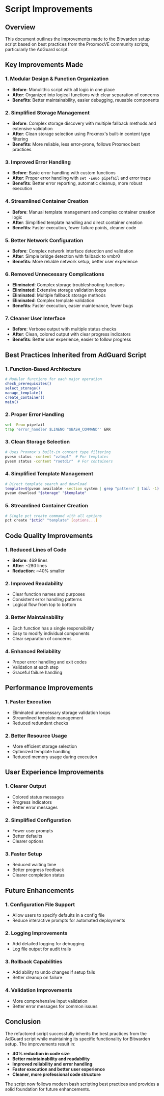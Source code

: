 # Script Improvements

## Overview
This document outlines the improvements made to the Bitwarden setup script based on best practices from the ProxmoxVE community scripts, particularly the AdGuard script.

## Key Improvements Made

### 1. **Modular Design & Function Organization**
- **Before**: Monolithic script with all logic in one place
- **After**: Organized into logical functions with clear separation of concerns
- **Benefits**: Better maintainability, easier debugging, reusable components

### 2. **Simplified Storage Management**
- **Before**: Complex storage discovery with multiple fallback methods and extensive validation
- **After**: Clean storage selection using Proxmox's built-in content type filtering
- **Benefits**: More reliable, less error-prone, follows Proxmox best practices

### 3. **Improved Error Handling**
- **Before**: Basic error handling with custom functions
- **After**: Proper error handling with `set -Eeuo pipefail` and error traps
- **Benefits**: Better error reporting, automatic cleanup, more robust execution

### 4. **Streamlined Container Creation**
- **Before**: Manual template management and complex container creation logic
- **After**: Simplified template handling and direct container creation
- **Benefits**: Faster execution, fewer failure points, cleaner code

### 5. **Better Network Configuration**
- **Before**: Complex network interface detection and validation
- **After**: Simple bridge detection with fallback to vmbr0
- **Benefits**: More reliable network setup, better user experience

### 6. **Removed Unnecessary Complications**
- **Eliminated**: Complex storage troubleshooting functions
- **Eliminated**: Extensive storage validation loops
- **Eliminated**: Multiple fallback storage methods
- **Eliminated**: Complex template validation
- **Benefits**: Faster execution, easier maintenance, fewer bugs

### 7. **Cleaner User Interface**
- **Before**: Verbose output with multiple status checks
- **After**: Clean, colored output with clear progress indicators
- **Benefits**: Better user experience, easier to follow progress

## Best Practices Inherited from AdGuard Script

### 1. **Function-Based Architecture**
```bash
# Modular functions for each major operation
check_prerequisites()
select_storage()
manage_template()
create_container()
main()
```

### 2. **Proper Error Handling**
```bash
set -Eeuo pipefail
trap 'error_handler $LINENO "$BASH_COMMAND"' ERR
```

### 3. **Clean Storage Selection**
```bash
# Uses Proxmox's built-in content type filtering
pvesm status -content "vztmpl"  # For templates
pvesm status -content "rootdir"  # For containers
```

### 4. **Simplified Template Management**
```bash
# Direct template search and download
template=$(pveam available -section system | grep "pattern" | tail -1)
pveam download "$storage" "$template"
```

### 5. **Streamlined Container Creation**
```bash
# Single pct create command with all options
pct create "$ctid" "template" [options...]
```

## Code Quality Improvements

### 1. **Reduced Lines of Code**
- **Before**: 469 lines
- **After**: ~280 lines
- **Reduction**: ~40% smaller

### 2. **Improved Readability**
- Clear function names and purposes
- Consistent error handling patterns
- Logical flow from top to bottom

### 3. **Better Maintainability**
- Each function has a single responsibility
- Easy to modify individual components
- Clear separation of concerns

### 4. **Enhanced Reliability**
- Proper error handling and exit codes
- Validation at each step
- Graceful failure handling

## Performance Improvements

### 1. **Faster Execution**
- Eliminated unnecessary storage validation loops
- Streamlined template management
- Reduced redundant checks

### 2. **Better Resource Usage**
- More efficient storage selection
- Optimized template handling
- Reduced memory usage during execution

## User Experience Improvements

### 1. **Clearer Output**
- Colored status messages
- Progress indicators
- Better error messages

### 2. **Simplified Configuration**
- Fewer user prompts
- Better defaults
- Clearer options

### 3. **Faster Setup**
- Reduced waiting time
- Better progress feedback
- Clearer completion status

## Future Enhancements

### 1. **Configuration File Support**
- Allow users to specify defaults in a config file
- Reduce interactive prompts for automated deployments

### 2. **Logging Improvements**
- Add detailed logging for debugging
- Log file output for audit trails

### 3. **Rollback Capabilities**
- Add ability to undo changes if setup fails
- Better cleanup on failure

### 4. **Validation Improvements**
- More comprehensive input validation
- Better error messages for common issues

## Conclusion

The refactored script successfully inherits the best practices from the AdGuard script while maintaining its specific functionality for Bitwarden setup. The improvements result in:

- **40% reduction in code size**
- **Better maintainability and readability**
- **Improved reliability and error handling**
- **Faster execution and better user experience**
- **Cleaner, more professional code structure**

The script now follows modern bash scripting best practices and provides a solid foundation for future enhancements.